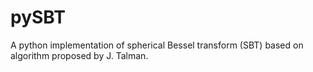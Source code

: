 # pySBT
A python implementation of spherical Bessel transform (SBT) based on algorithm proposed by J. Talman.
